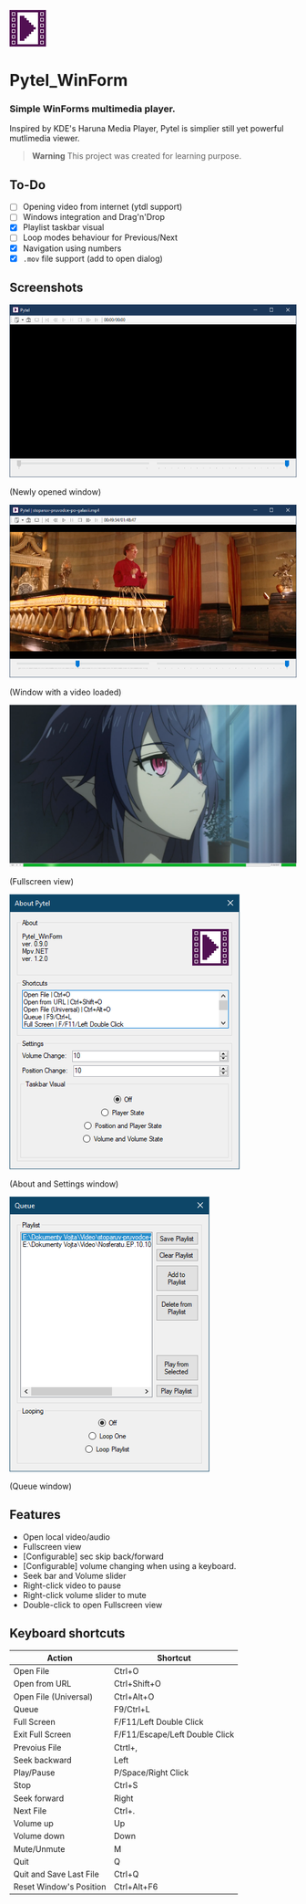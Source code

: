 ![Pytel (WinForm)](https://github.com/pisekpiskovec/Pytel_WinForm/blob/master/Pytel_WinForm/Resources/pytel_icon_64.png)

# Pytel_WinForm

### Simple WinForms multimedia player.

Inspired by KDE's Haruna Media Player, Pytel is simplier still yet powerful mutlimedia viewer.

> **Warning** This project was created for learning purpose.

## To-Do

* [ ] Opening video from internet (ytdl support)
* [ ] Windows integration and Drag'n'Drop
* [x] Playlist taskbar visual
* [ ] Loop modes behaviour for Previous/Next
* [x] Navigation using numbers
* [x] `.mov` file support (add to open dialog)

## Screenshots

![Newly opened window](https://github.com/pisekpiskovec/Pytel_WinForm/blob/master/Pytel_WinForm/readme_resources/pytel_new_window.png)

(Newly opened window)

![Window with a video loaded](https://github.com/pisekpiskovec/Pytel_WinForm/blob/master/Pytel_WinForm/readme_resources/pytel_video_loaded.png)

(Window with a video loaded)

![Fullscreen view](https://github.com/pisekpiskovec/Pytel_WinForm/blob/master/Pytel_WinForm/readme_resources/pytel_video_fullscreen.png)

(Fullscreen view)

![About and Settings window](https://github.com/pisekpiskovec/Pytel_WinForm/blob/master/Pytel_WinForm/readme_resources/pytel_about.png)

(About and Settings window)

![Queue window](https://github.com/pisekpiskovec/Pytel_WinForm/blob/master/Pytel_WinForm/readme_resources/pytel_queue.png)

(Queue window)

## Features

* Open local video/audio
* Fullscreen view
* [Configurable] sec skip back/forward
* [Configurable] volume changing when using a keyboard.
* Seek bar and Volume slider
* Right-click video to pause
* Right-click volume slider to mute
* Double-click to open Fullscreen view

## Keyboard shortcuts

| Action                  | Shortcut                       |
| ----------------------- | ------------------------------ |
| Open File               | Ctrl+O                         |
| Open from URL           | Ctrl+Shift+O                   |
| Open File (Universal)   | Ctrl+Alt+O                     |
| Queue                   | F9/Ctrl+L                      |
| Full Screen             | F/F11/Left Double Click        |
| Exit Full Screen        | F/F11/Escape/Left Double Click |
| Prevoius File           | Ctrtl+,                        |
| Seek backward           | Left                           |
| Play/Pause              | P/Space/Right Click            |
| Stop                    | Ctrl+S                         |
| Seek forward            | Right                          |
| Next File               | Ctrl+.                         |
| Volume up               | Up                             |
| Volume down             | Down                           |
| Mute/Unmute             | M                              |
| Quit                    | Q                              |
| Quit and Save Last File | Ctrl+Q                         |
| Reset Window's Position | Ctrl+Alt+F6                    |

